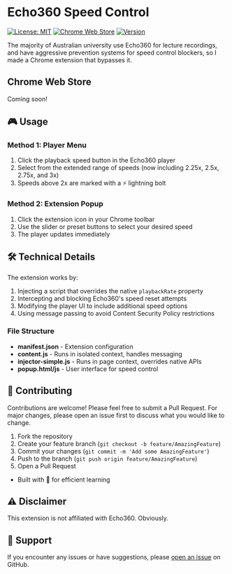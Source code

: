 # Echo360 Speed Control

[![License: MIT](https://img.shields.io/badge/License-MIT-green.svg)](https://opensource.org/licenses/MIT)
[![Chrome Web Store](https://img.shields.io/badge/Chrome-Extension-green)](https://chrome.google.com/webstore)
[![Version](https://img.shields.io/badge/version-1.0.0-blue.svg)](https://github.com/yourusername/echo360-speed-control/releases)

The majority of Australian university use Echo360 for lecture recordings, and have aggressive prevention systems for speed control blockers, so I made a Chrome extension that bypasses it.

## Chrome Web Store

Coming soon!

## 🎮 Usage

### Method 1: Player Menu

1. Click the playback speed button in the Echo360 player
2. Select from the extended range of speeds (now including 2.25x, 2.5x, 2.75x, and 3x)
3. Speeds above 2x are marked with a ⚡ lightning bolt

### Method 2: Extension Popup

1. Click the extension icon in your Chrome toolbar
2. Use the slider or preset buttons to select your desired speed
3. The player updates immediately

## 🛠️ Technical Details

The extension works by:

1. Injecting a script that overrides the native `playbackRate` property
2. Intercepting and blocking Echo360's speed reset attempts
3. Modifying the player UI to include additional speed options
4. Using message passing to avoid Content Security Policy restrictions

### File Structure

- **manifest.json** - Extension configuration
- **content.js** - Runs in isolated context, handles messaging
- **injector-simple.js** - Runs in page context, overrides native APIs
- **popup.html/js** - User interface for speed control

## 🤝 Contributing

Contributions are welcome! Please feel free to submit a Pull Request. For major changes, please open an issue first to discuss what you would like to change.

1. Fork the repository
2. Create your feature branch (`git checkout -b feature/AmazingFeature`)
3. Commit your changes (`git commit -m 'Add some AmazingFeature'`)
4. Push to the branch (`git push origin feature/AmazingFeature`)
5. Open a Pull Request

- Built with 💚 for efficient learning

## ⚠️ Disclaimer

This extension is not affiliated with Echo360. Obviously.

## 📧 Support

If you encounter any issues or have suggestions, please [open an issue](https://github.com/yourusername/echo360-speed-control/issues) on GitHub.
